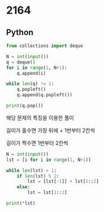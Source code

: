 # 2164

## Python

```python
from collections import deque

N = int(input())
q = deque()
for i in range(1, N+1):
    q.append(i)

while len(q) != 1:
    q.popleft()
    q.append(q.popleft())

print(q.pop())
```

해당 문제의 특징을 이용한 풀이

길이가 홀수면 가장 뒤에 + 1번부터 2칸씩

길이가 짝수면 1번부터 2칸씩

```python
N = int(input())
lst = [i for i in range(1, N+1)]

while len(lst) > 1:
    if len(lst) % 2:
        lst = [lst[-1]] + lst[1::2]
    else:
        lst = lst[1::2]

print(*lst)
```
